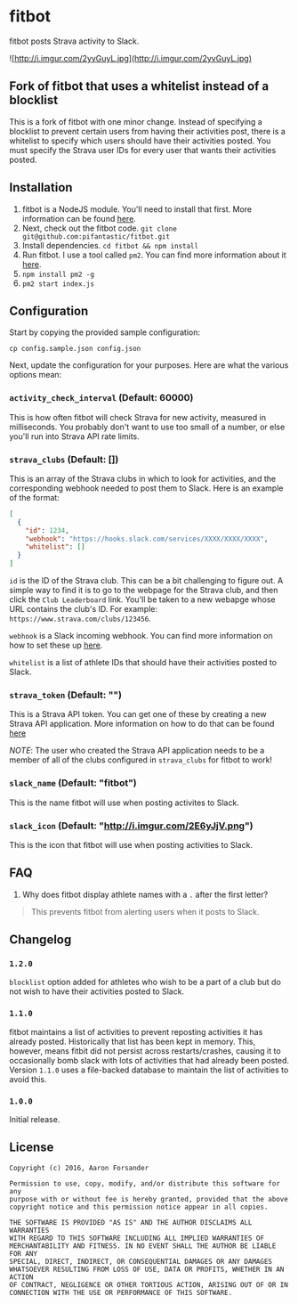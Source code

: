 # fitbot

fitbot posts Strava activity to Slack.

![http://i.imgur.com/2yvGuyL.jpg](http://i.imgur.com/2yvGuyL.jpg)

## Fork of fitbot that uses a whitelist instead of a blocklist

This is a fork of fitbot with one minor change. Instead of specifying a blocklist to prevent certain users from having their activities post, there is a whitelist to specify which users should have their activities posted. You must specify the Strava user IDs for every user that wants their activities posted.

## Installation

1. fitbot is a NodeJS module. You'll need to install that first. More information can be found [here](https://nodejs.org/en/download/package-manager/).
2. Next, check out the fitbot code. `git clone git@github.com:pifantastic/fitbot.git`
3. Install dependencies. `cd fitbot && npm install`
4. Run fitbot. I use a tool called `pm2`. You can find more information about it [here](https://github.com/Unitech/pm2).
  1. `npm install pm2 -g`
  2. `pm2 start index.js`

## Configuration

Start by copying the provided sample configuration:

```
cp config.sample.json config.json
```

Next, update the configuration for your purposes. Here are what the various options mean:

### `activity_check_interval` (Default: 60000)
This is how often fitbot will check Strava for new activity, measured in milliseconds. You probably don't want to use too small of a number, or else you'll run into Strava API rate limits.

### `strava_clubs` (Default: [])
This is an array of the Strava clubs in which to look for activities, and the corresponding
webhook needed to post them to Slack. Here is an example of the format:

```json
[
  {
    "id": 1234,
    "webhook": "https://hooks.slack.com/services/XXXX/XXXX/XXXX",
    "whitelist": []
  }
]
```

`id` is the ID of the Strava club. This can be a bit challenging to figure out. A simple way to find it is to go to the webpage for the Strava club, and then click the `Club Leaderboard` link. You'll be taken to a new webapge whose URL contains the club's ID. For
example: `https://www.strava.com/clubs/123456`.

`webhook` is a Slack incoming webhook. You can find more information on how to set these up [here](https://api.slack.com/incoming-webhooks).

`whitelist` is a list of athlete IDs that should have their activities posted to Slack.

### `strava_token` (Default: "")
This is a Strava API token. You can get one of these by creating a new Strava API application. More information on how to do that can be found [here](https://www.strava.com/settings/api)

*NOTE*: The user who created the Strava API application needs to be a member of
all of the clubs configured in `strava_clubs` for fitbot to work!

### `slack_name` (Default: "fitbot")
This is the name fitbot will use when posting activites to Slack.

### `slack_icon` (Default: "http://i.imgur.com/2E6yJjV.png")
This is the icon that fitbot will use when posting activities to Slack.

## FAQ

1. Why does fitbot display athlete names with a `.` after the first letter?

> This prevents fitbot from alerting users when it posts to Slack.

## Changelog

### `1.2.0`
`blocklist` option added for athletes who wish to be a part of a club but do not wish to have their activities posted to Slack.

### `1.1.0`

fitbot maintains a list of activities to prevent reposting activities it has already posted. Historically that list has been kept in
memory. This, however, means fitbit did not persist across restarts/crashes, causing it to occasionally bomb slack with lots of activities
that had already been posted. Version `1.1.0` uses a file-backed database to maintain the list of activities to avoid this.

### `1.0.0`

Initial release.

## License

    Copyright (c) 2016, Aaron Forsander

    Permission to use, copy, modify, and/or distribute this software for any
    purpose with or without fee is hereby granted, provided that the above
    copyright notice and this permission notice appear in all copies.

    THE SOFTWARE IS PROVIDED "AS IS" AND THE AUTHOR DISCLAIMS ALL WARRANTIES
    WITH REGARD TO THIS SOFTWARE INCLUDING ALL IMPLIED WARRANTIES OF
    MERCHANTABILITY AND FITNESS. IN NO EVENT SHALL THE AUTHOR BE LIABLE FOR ANY
    SPECIAL, DIRECT, INDIRECT, OR CONSEQUENTIAL DAMAGES OR ANY DAMAGES
    WHATSOEVER RESULTING FROM LOSS OF USE, DATA OR PROFITS, WHETHER IN AN ACTION
    OF CONTRACT, NEGLIGENCE OR OTHER TORTIOUS ACTION, ARISING OUT OF OR IN
    CONNECTION WITH THE USE OR PERFORMANCE OF THIS SOFTWARE.
